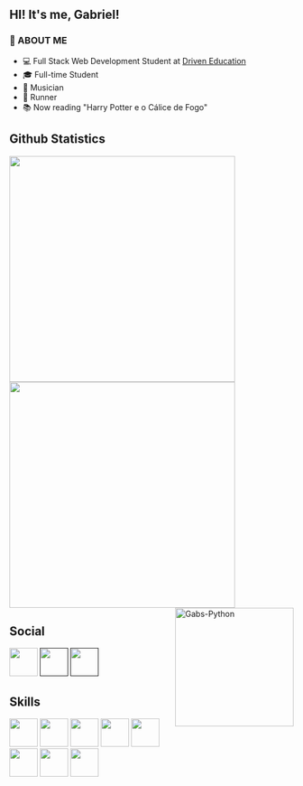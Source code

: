 ## HI! It's me, Gabriel!

<h3>👾 ABOUT ME </h3>
<ul>
  <li> 💻 Full Stack Web Development Student at <a href="https://www.driven.com.br/">Driven Education</a> </li>
  <li> 🎓 Full-time Student </li>
  <li> 🎸 Musician </li>
  <li> 🏃 Runner </li>
  <li> 📚 Now reading "Harry Potter e o Cálice de Fogo" </li>
</ul>

## Github Statistics

<img width ="400px" src="https://github-readme-stats.vercel.app/api?username=vianaz&show_icons=true&theme=radical"/>
<img width ="400px" src="https://github-readme-stats.vercel.app/api/top-langs/?username=vianaz&layout=compact&show_icons=true&theme=radical"/>
<a href="https://open.spotify.com/user/k4sufnekhbjoxsp7yuth27yrx?si=777d370902d744c0"><img align="right" width="210px" alt="Gabs-Python" src="https://spotify-github-profile.vercel.app/api/view?uid=k4sufnekhbjoxsp7yuth27yrx&cover_image=true&theme=default&bar_color=53b14f&bar_color_cover=false"/></a>

## Social
<div>
  <a href="https://www.instagram.com/vianazaum/" target="_blank"><img src="https://cdn-icons-png.flaticon.com/512/733/733558.png" width="50px" /><a/>
  <a href=""><img src="https://cdn-icons.flaticon.com/png/512/3536/premium/3536505.png?token=exp=1649682026~hmac=f0e13b8a35cbadb55063268a7ce27e58" width="50px" /></a>
    <a href=""><img src="https://cdn-icons-png.flaticon.com/512/2111/2111370.png" width="50px" /></a>
</div>
  
## Skills
<div>
  <img src="https://cdn.jsdelivr.net/gh/devicons/devicon/icons/html5/html5-original.svg" width="50px" />
  <img src="https://cdn.jsdelivr.net/gh/devicons/devicon/icons/css3/css3-original.svg" width="50px" />
  <img src="https://cdn.jsdelivr.net/gh/devicons/devicon/icons/sass/sass-original.svg" width="50px" />
  <img src="https://cdn.jsdelivr.net/gh/devicons/devicon/icons/tailwindcss/tailwindcss-plain.svg" width="50px" />
  <img src="https://cdn.jsdelivr.net/gh/devicons/devicon/icons/javascript/javascript-original.svg" width="50px" />
  <img src="https://cdn.jsdelivr.net/gh/devicons/devicon/icons/react/react-original.svg" width="50px" />
  <img src="https://cdn.jsdelivr.net/gh/devicons/devicon/icons/nextjs/nextjs-original.svg" width="50px" />
  <img src="https://cdn.jsdelivr.net/gh/devicons/devicon/icons/nodejs/nodejs-original.svg" width="50px" />
</div>

